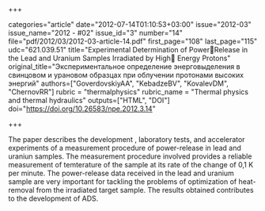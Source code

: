 +++

categories="article"
date="2012-07-14T01:10:53+03:00"
issue="2012-03"
issue_name="2012 - #02"
issue_id="3"
number="14"
file="pdf/2012/03/2012-03-article-14.pdf"
first_page="108"
last_page="115"
udc="621.039.51"
title="Experimental Determination of PowerRelease in the Lead and Uranium Samples Irradiated by High Energy Protons"
original_title="Экспериментальное определение энерговыделения в свинцовом и урановом образцах при облучении протонами высоких энергий"
authors=["GoverdovskiyAA", "KebadzeBV", "KovalevDM", "ChernovRR"]
rubric = "thermalphysics"
rubric_name = "Thermal physics and thermal hydraulics"
outputs=["HTML", "DOI"]
doi="https://doi.org/10.26583/npe.2012.3.14"

+++

The paper describes the development , laboratory tests, and accelerator experiments of a measurement procedure of power-release in lead and uraniun samples. The measurement procedure involved provides a reliable measurement of temterature of the sample at its rate of the change of 0,1 K per minute. The power-release data received in the lead and uranium sample are very important for tackling the problems of optimization of heat-removal from the irradiated target sample. The results obtained contributes to the development of ADS.